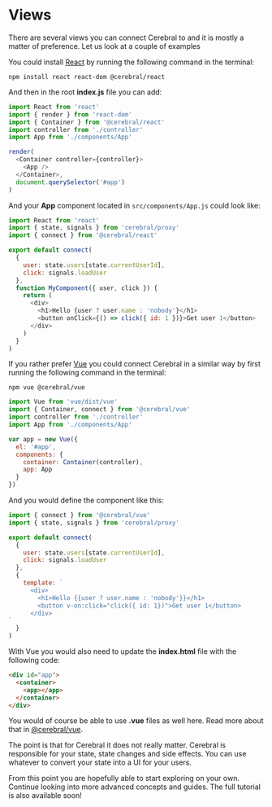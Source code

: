 # Views

There are several views you can connect Cerebral to and it is mostly a matter of preference. Let us look at a couple of examples

You could install [React](https://reactjs.org/) by running the following command in the terminal:

`npm install react react-dom @cerebral/react`

And then in the root **index.js** file you can add:

```js
import React from 'react'
import { render } from 'react-dom'
import { Container } from '@cerebral/react'
import controller from './controller'
import App from './components/App'

render(
  <Container controller={controller}>
    <App />
  </Container>,
  document.querySelector('#app')
)
```

And your **App** component located in `src/components/App.js` could look like:

```js
import React from 'react'
import { state, signals } from 'cerebral/proxy'
import { connect } from '@cerebral/react'

export default connect(
  {
    user: state.users[state.currentUserId],
    click: signals.loadUser
  },
  function MyComponent({ user, click }) {
    return (
      <div>
        <h1>Hello {user ? user.name : 'nobody'}</h1>
        <button onClick={() => click({ id: 1 })}>Get user 1</button>
      </div>
    )
  }
)
```

If you rather prefer [Vue](https://vuejs.org/) you could connect Cerebral in a similar way by first running the following command in the terminal:

`npm vue @cerebral/vue`

```js
import Vue from 'vue/dist/vue'
import { Container, connect } from '@cerebral/vue'
import controller from './controller'
import App from './components/App'

var app = new Vue({
  el: '#app',
  components: {
    container: Container(controller),
    app: App
  }
})
```

And you would define the component like this:

```js
import { connect } from '@cerebral/vue'
import { state, signals } from 'cerebral/proxy'

export default connect(
  {
    user: state.users[state.currentUserId],
    click: signals.loadUser
  },
  {
    template: `
      <div>
        <h1>Hello {{user ? user.name : 'nobody'}}</h1>
        <button v-on:click="click({ id: 1})">Get user 1</button>
      </div>
`
  }
)
```

With Vue you would also need to update the **index.html** file with the following code:

```html
<div id="app">
  <container>
    <app></app>
  </container>
</div>
```

You would of course be able to use **.vue** files as well here. Read more about that in [@cerebral/vue](/views/vue).

The point is that for Cerebral it does not really matter. Cerebral is responsible for your state, state changes and side effects. You can use whatever to convert your state into a UI for your users.

From this point you are hopefully able to start exploring on your own. Continue looking into more advanced concepts and guides. The full tutorial is also available soon!
